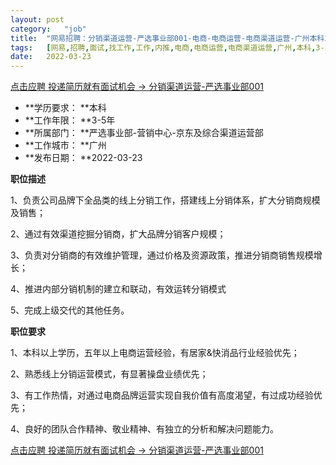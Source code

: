 ```yaml
---
layout:	post
category:	"job"
title:	"网易招聘：分销渠道运营-严选事业部001-电商-电商运营-电商渠道运营-广州本科3-5年"
tags:	[网易,招聘,面试,找工作,工作,内推,电商,电商运营,电商渠道运营,广州,本科,3-5年]
date:	2022-03-23
---
```


[点击应聘 投递简历就有面试机会 ->  分销渠道运营-严选事业部001](http://mobile.bole.netease.com/bole/boleDetail?id=38761&employeeId=346f03c3cda5f04c&key=all)



- **学历要求： **本科
- **工作年限： **3-5年
- **所属部门： **严选事业部-营销中心-京东及综合渠道运营部
- **工作城市： **广州
- **发布日期： **2022-03-23



**职位描述**

1、负责公司品牌下全品类的线上分销工作，搭建线上分销体系，扩大分销商规模及销售；

2、通过有效渠道挖掘分销商，扩大品牌分销客户规模；

3、负责对分销商的有效维护管理，通过价格及资源政策，推进分销商销售规模增长；

4、推进内部分销机制的建立和联动，有效运转分销模式

5、完成上级交代的其他任务。



**职位要求**

1、本科以上学历，五年以上电商运营经验，有居家&amp;快消品行业经验优先；

2、熟悉线上分销运营模式，有显著操盘业绩优先；

3、有工作热情，对通过电商品牌运营实现自我价值有高度渴望，有过成功经验优先；

4、良好的团队合作精神、敬业精神、有独立的分析和解决问题能力。



[点击应聘 投递简历就有面试机会 ->  分销渠道运营-严选事业部001](http://mobile.bole.netease.com/bole/boleDetail?id=38761&employeeId=346f03c3cda5f04c&key=all)